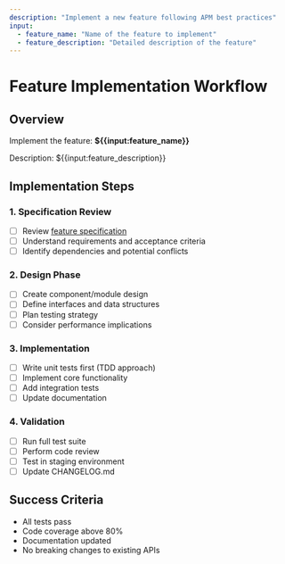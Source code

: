 ```yaml
---
description: "Implement a new feature following APM best practices"
input:
  - feature_name: "Name of the feature to implement"
  - feature_description: "Detailed description of the feature"
---
```


# Feature Implementation Workflow

## Overview
Implement the feature: **${{input:feature_name}}**

Description: ${{input:feature_description}}

## Implementation Steps

### 1. Specification Review
- [ ] Review [feature specification](../.apm/specs/hello-feature.md)
- [ ] Understand requirements and acceptance criteria
- [ ] Identify dependencies and potential conflicts

### 2. Design Phase
- [ ] Create component/module design
- [ ] Define interfaces and data structures
- [ ] Plan testing strategy
- [ ] Consider performance implications

### 3. Implementation
- [ ] Write unit tests first (TDD approach)
- [ ] Implement core functionality
- [ ] Add integration tests
- [ ] Update documentation

### 4. Validation
- [ ] Run full test suite
- [ ] Perform code review
- [ ] Test in staging environment
- [ ] Update CHANGELOG.md

## Success Criteria
- All tests pass
- Code coverage above 80%
- Documentation updated
- No breaking changes to existing APIs